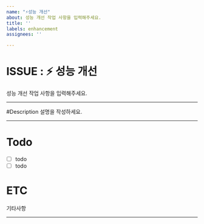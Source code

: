 ```yaml
---
name: "⚡️성능 개선"
about: 성능 개선 작업 사항을 입력해주세요.
title: ''
labels: enhancement
assignees: ''

---
```


# ISSUE : :zap: 성능 개선
성능 개선 작업 사항을 입력해주세요.
***
#Description
설명을 작성하세요.
***
# Todo
- [ ] todo
- [ ] todo
# ETC
기타사항
***
